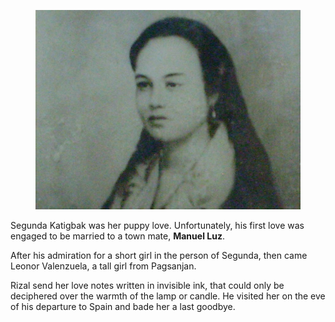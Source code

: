 <figure class="image">

![](/static/files/segunda-katigbak.jpg)

</figure>

Segunda Katigbak was her puppy love. Unfortunately, his first love was engaged to be married to a town mate, **Manuel Luz**.

After his admiration for a short girl in the person of Segunda, then came Leonor Valenzuela, a tall girl from Pagsanjan.

Rizal send her love notes written in invisible ink, that could only be deciphered over the warmth of the lamp or candle. He visited her on the eve of his departure to Spain and bade her a last goodbye.
